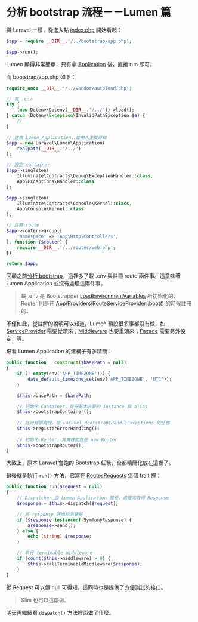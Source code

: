# 分析 bootstrap 流程－－Lumen 篇

與 Laravel 一樣，從進入點 [index.php][] 開始看起：

```php
$app = require __DIR__.'/../bootstrap/app.php';

$app->run();
```

Lumen 顯得非常簡單，只有拿 [Application][] 後，直接 run 即可。

而 bootstrap/app.php 如下：

```php
require_once __DIR__.'/../vendor/autoload.php';

// 載 .env
try {
    (new Dotenv\Dotenv(__DIR__.'/../'))->load();
} catch (Dotenv\Exception\InvalidPathException $e) {
    //
}

// 建構 Lumen Application，並帶入主要目錄
$app = new Laravel\Lumen\Application(
    realpath(__DIR__.'/../')
);

// 設定 container
$app->singleton(
    Illuminate\Contracts\Debug\ExceptionHandler::class,
    App\Exceptions\Handler::class
);

$app->singleton(
    Illuminate\Contracts\Console\Kernel::class,
    App\Console\Kernel::class
);

// 註冊 route
$app->router->group([
    'namespace' => 'App\Http\Controllers',
], function ($router) {
    require __DIR__.'/../routes/web.php';
});

return $app;
```

回顧之前[分析 bootstrap][Day02]，這裡多了載 .env 與註冊 route 兩件事。這意味著 Lumen Application 並沒有處理這兩件事。

> 載 .env 是 Bootstrapper [LoadEnvironmentVariables][] 所初始化的，Router 則是在 [App\Providers\RouteServiceProvider::boot()][Day12] 的時候註冊的。

不僅如此，從註解的說明可以知道，Lumen 預設很多事都沒有做，如 [ServiceProvider][Day05] 需要從頭來；[Middleware][Day20] 也要重頭來；[Facade][Day23] 需要另外設定，等。

來看 Lumen Application 的建構子有多精簡：

```php
public function __construct($basePath = null)
{
    if (! empty(env('APP_TIMEZONE'))) {
        date_default_timezone_set(env('APP_TIMEZONE', 'UTC'));
    }

    $this->basePath = $basePath;

    // 初始化 Container，註冊基本必要的 instance 與 alias
    $this->bootstrapContainer();
    
    // 註冊錯誤處理，是 Laravel Bootstrap\HandleExceptions 的任務
    $this->registerErrorHandling();
    
    // 初始化 Router，其實裡面就是 new Router
    $this->bootstrapRouter();
}
```

大致上，原本 Laravel 會跑的 Bootstrap 任務，全都精簡化放在這裡了。

最後就是執行 `run()` 方法，它寫在 [RoutesRequests][] 這個 trait 裡：

```php
public function run($request = null)
{
    // Dispatcher 由 Lumen Application 擔任，處理完取得 Response
    $response = $this->dispatch($request);

    // 將 response 送出給瀏覽器
    if ($response instanceof SymfonyResponse) {
        $response->send();
    } else {
        echo (string) $response;
    }

    // 執行 terminable middleware
    if (count($this->middleware) > 0) {
        $this->callTerminableMiddleware($response);
    }
}
```

從 Request 可以傳 null 可得知，這同時也是提供了方便測試的接口。

> Slim 也可以這麼做。

明天再繼續看 `dispatch()` 方法裡面做了什麼。

[index.php]: https://github.com/laravel/lumen/blob/v5.7.0/public/index.php
[Application]: https://github.com/laravel/lumen-framework/blob/v5.7.6/src/Application.php
[RoutesRequests]: https://github.com/laravel/lumen-framework/blob/5.7/src/Concerns/RoutesRequests.php
[LoadEnvironmentVariables]: https://github.com/laravel/framework/blob/v5.7.6/src/Illuminate/Foundation/Bootstrap/LoadEnvironmentVariables.php

[Day02]: day02.md
[Day05]: day05.md
[Day12]: day12.md
[Day20]: day20.md
[Day23]: day23.md
